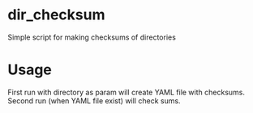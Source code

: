 dir_checksum
============

Simple script for making checksums of directories


Usage
=====

First run with directory as param will create YAML file with checksums.
Second run (when YAML file exist) will check sums.
